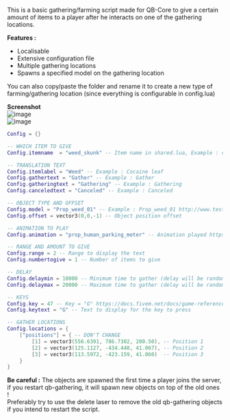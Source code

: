 This is a basic gathering/farming script made for QB-Core to give a certain amount of items to a player after he interacts on one of the gathering locations.  

**Features :**   
- Localisable  
- Extensive configuration file  
- Multiple gathering locations  
- Spawns a specified model on the gathering location

You can also copy/paste the folder and rename it to create a new type of farming/gathering location (since everything is configurable in config.lua)  

**Screenshot**   
![image](https://user-images.githubusercontent.com/4887819/127907608-ae6bbd4f-5b2e-449d-9fa3-530d85845344.png)  
![image](https://user-images.githubusercontent.com/4887819/127908134-4337c316-cbcf-46ff-b76e-61d00673175d.png)


```lua
Config = {}

-- WHICH ITEM TO GIVE
Config.itemname  = "weed_skunk" -- Item name in shared.lua, Example : cocaleaf

-- TRANSLATION TEXT
Config.itemlabel = "Weed" -- Example : Cocaine leaf
Config.gathertext = "Gather" -- Example : Gather
Config.gatheringtext = "Gathering" -- Example : Gathering
Config.canceledtext = "Canceled" -- Example : Canceled

-- OBJECT TYPE AND OFFSET
Config.model = "Prop_weed_01" -- Example : Prop_weed_01 http://www.test.raccoon72.ru/?c=ext_veg
Config.offset = vector3(0,0,-1) -- Object position offset

-- ANIMATION TO PLAY
Config.animation = "prop_human_parking_meter" -- Animation played https://wiki.gtanet.work/index.php?title=Animations (example : WORLD_HUMAN_GARDENER_PLANT)

-- RANGE AND AMOUNT TO GIVE
Config.range = 2 -- Range to display the text
Config.numbertogive = 1 -- Number of items to give

-- DELAY
Config.delaymin = 10000 -- Minimum time to gather (delay will be random between delaymin and delaymax)
Config.delaymax = 20000 -- Maximum time to gather (delay will be random between delaymin and delaymax)

-- KEYS
Config.key = 47 -- Key = "G" https://docs.fivem.net/docs/game-references/controls/
Config.keytext = "G" -- Text to display for the key to press

-- GATHER LOCATIONS
Config.locations = {
    ["positions"] = { -- DON'T CHANGE
        [1] = vector3(556.6391, 786.7302, 200.50), -- Position 1
        [2] = vector3(125.1127, -434.440, 41.067), -- Position 2
        [3] = vector3(113.5972, -423.159, 41.060)  -- Position 3
    }
}
```

**Be careful :** The objects are spawned the first time a player joins the server, if you restart qb-gathering, it will spawn new objects on top of the old ones !  
Preferably try to use the delete laser to remove the old qb-gathering objects if you intend to restart the script.  

